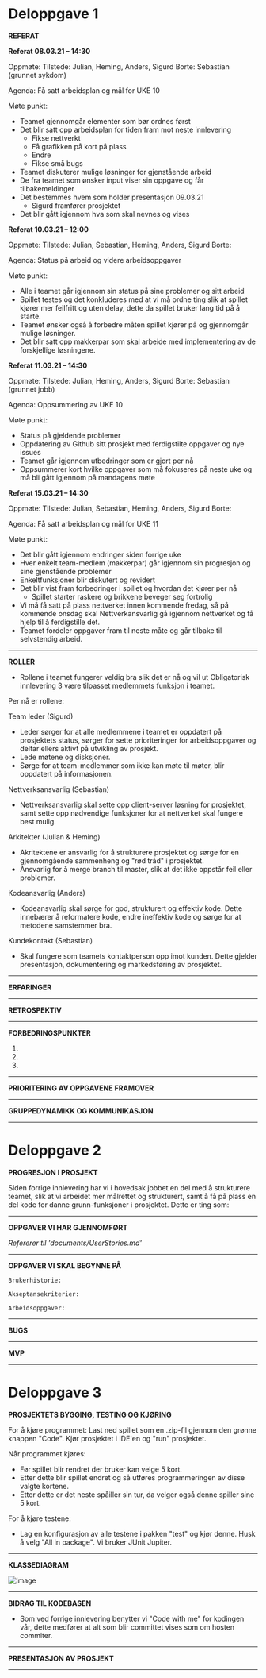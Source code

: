# Deloppgave 1

**REFERAT**

**Referat 08.03.21 – 14:30**

Oppmøte:
Tilstede: Julian, Heming, Anders, Sigurd
Borte: Sebastian (grunnet sykdom)

Agenda:
Få satt arbeidsplan og mål for UKE 10

Møte punkt:
- Teamet gjennomgår elementer som bør ordnes først
- Det blir satt opp arbeidsplan for tiden fram mot neste innlevering
	- Fikse nettverkt
	- Få grafikken på kort på plass
 	- Endre 
 	- Fikse små bugs
- Teamet diskuterer mulige løsninger for gjenstående arbeid
- De fra teamet som ønsker input viser sin oppgave og får tilbakemeldinger
- Det bestemmes hvem som holder presentasjon 09.03.21
 	- Sigurd framfører prosjektet
- Det blir gått igjennom hva som skal nevnes og vises



**Referat 10.03.21 – 12:00**

Oppmøte:
Tilstede: Julian, Sebastian, Heming, Anders, Sigurd
Borte: 

Agenda:
Status på arbeid og videre arbeidsoppgaver  

Møte punkt:
- Alle i teamet går igjennom sin status på sine problemer og sitt arbeid
- Spillet testes og det konkluderes med at vi må ordne ting slik at spillet kjører mer feilfritt og uten delay, dette da spillet bruker lang tid på å starte.
- Teamet ønsker også å forbedre måten spillet kjører på og gjennomgår mulige løsninger.
- Det blir satt opp makkerpar som skal arbeide med implementering av de forskjellige løsningene.


**Referat 11.03.21 – 14:30**

Oppmøte:
Tilstede: Julian, Heming, Anders, Sigurd
Borte: Sebastian (grunnet jobb)

Agenda:
Oppsummering av UKE 10

Møte punkt:
- Status på gjeldende problemer
- Oppdatering av Github sitt prosjekt med ferdigstilte oppgaver og nye issues
- Teamet går igjennom utbedringer som er gjort per nå
- Oppsummerer kort hvilke oppgaver som må fokuseres på neste uke og må bli gått igjennom på mandagens møte


**Referat 15.03.21 – 14:30**

Oppmøte:
Tilstede: Julian, Sebastian, Heming, Anders, Sigurd
Borte:

Agenda:
Få satt arbeidsplan og mål for UKE 11 

Møte punkt:
- Det blir gått igjennom endringer siden forrige uke
- Hver enkelt team-medlem (makkerpar) går igjennom sin progresjon og sine gjenstående problemer
- Enkeltfunksjoner blir diskutert og revidert
- Det blir vist fram forbedringer i spillet og hvordan det kjører per nå
 	- Spillet starter raskere og brikkene beveger seg fortrolig
- Vi må få satt på plass nettverket innen kommende fredag, så på kommende onsdag skal Nettverkansvarlig gå igjennom nettverket og få hjelp til å ferdigstille det.
- Teamet fordeler oppgaver fram til neste måte og går tilbake til selvstendig arbeid.

- - - -

**ROLLER**

- Rollene i teamet fungerer veldig bra slik det er nå og vil ut Obligatorisk innlevering 3 være tilpasset medlemmets funksjon i teamet. 


Per nå er rollene:

Team leder (Sigurd)
- Leder sørger for at alle medlemmene i teamet er oppdatert på prosjektets status, sørger for sette prioriteringer for arbeidsoppgaver og deltar ellers aktivt på utvikling av prosjekt.
- Lede møtene og disksjoner.
- Sørge for at team-medlemmer som ikke kan møte til møter, blir oppdatert på informasjonen.

Nettverksansvarlig (Sebastian)
- Nettverksansvarlig skal sette opp client-server løsning for prosjektet, samt sette opp nødvendige funksjoner for at nettverket skal fungere best mulig.

Arkitekter (Julian & Heming)
- Akritektene er ansvarlig for å strukturere prosjektet og sørge for en gjennomgående sammenheng og "rød tråd" i prosjektet.
- Ansvarlig for å merge branch til master, slik at det ikke oppstår feil eller problemer.

Kodeansvarlig (Anders)
- Kodeansvarlig skal sørge for god, strukturert og effektiv kode. Dette innebærer å reformatere kode, endre ineffektiv kode og sørge for at metodene samstemmer bra.

Kundekontakt (Sebastian)
- Skal fungere som teamets kontaktperson opp imot kunden. Dette gjelder presentasjon, dokumentering og markedsføring av prosjektet.


- - - -

**ERFARINGER**


- - - -

**RETROSPEKTIV**


- - - -

**FORBEDRINGSPUNKTER**

1.
2.
3.

- - - -

**PRIORITERING AV OPPGAVENE FRAMOVER**

- - - -

**GRUPPEDYNAMIKK OG KOMMUNIKASJON**



- - - -

# Deloppgave 2

**PROGRESJON I PROSJEKT**

Siden forrige innlevering har vi i hovedsak jobbet en del med å strukturere teamet, slik at vi arbeidet mer målrettet og strukturert, samt å få på plass en del kode for danne grunn-funksjoner i prosjektet. Dette er ting som:

- - - -

**OPPGAVER VI HAR GJENNOMFØRT**

*Refererer til 'documents/UserStories.md'* 

- - - -

**OPPGAVER VI SKAL BEGYNNE PÅ**

```
Brukerhistorie:

Akseptansekriterier:

Arbeidsoppgaver:

```

- - - -

**BUGS**



- - - -

**MVP**



- - - -



# Deloppgave 3

**PROSJEKTETS BYGGING, TESTING OG KJØRING**

For å kjøre programmet:
Last ned spillet som en .zip-fil gjennom den grønne knappen "Code". Kjør prosjektet i IDE'en og "run" prosjektet.

Når programmet kjøres:
- Før spillet blir rendret der bruker kan velge 5 kort. 
- Etter dette blir spillet endret og så utføres programmeringen av disse valgte kortene.
- Etter dette er det neste spåiller sin tur, da velger også denne spiller sine 5 kort.

For å kjøre testene:  
- Lag en konfigurasjon av alle testene i pakken "test" og kjør denne. Husk å velg "All in package". Vi bruker JUnit Jupiter.



- - - -


**KLASSEDIAGRAM**

![image](https://user-images.githubusercontent.com/43097835/110129416-391c0180-7dc8-11eb-9d2a-255ed5efd205.png)

- - - -

**BIDRAG TIL KODEBASEN**

- Som ved forrige innlevering benytter vi "Code with me" for kodingen vår, dette medfører at alt som blir committet vises som om hosten commiter. 


- - - -

**PRESENTASJON AV PROSJEKT**


- - - -


